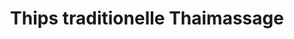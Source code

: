---
title: "Thips traditionelle Thaimassage"
url: /northeim/thips-traditionelle-thaimassage/
shop: Massage
---